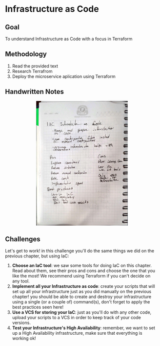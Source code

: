 # Infrastructure as Code 

## Goal 
To understand Infrastructure as Code with a focus in Terraform
## Methodology 
1) Read the provided text
2) Research Terrafrom 
3) Deploy the microservice aplication using Terraform
## Handwritten Notes 
<p align="center">
    <img style = "width:300px" src="imgs/hw_notes/hw_notes_1.jpg">
</p>

## Challenges 

Let's get to work! in this challenge you'll do the same things we did on the previous chapter, but using IaC:

1) **Choose an IaC tool**: we saw some tools for doing IaC on this chapter. Read about them, see their pros and cons and choose the one that you like the most!
        We recommend using Terraform if you can't decide on any tool.
2) **Implement all your Infrastructure as code**: create your scripts that will set up all your infrastructure just as you did manually on the previous
        chapter! you should be able to create and destroy your infrastructure using a single (or a couple of) command(s), don't forget to apply the best
        practices seen here!
3) **Use a VCS for storing your IaC**: just as you'll do with any other code, upload your scripts to a VCS in order to keep track of your code versions.
4)  **Test your Infrastructure's High Availability**: remember, we want to set up a High Availability infrastructure, make sure that everything is working ok!
